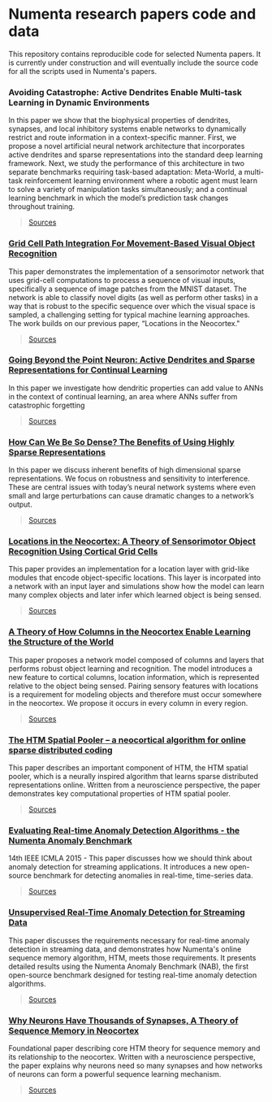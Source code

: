 # Numenta research papers code and data
This repository contains reproducible code for selected Numenta papers. It is currently under construction and will eventually include the source code for all the scripts used in Numenta's papers.

### Avoiding Catastrophe: Active Dendrites Enable Multi-task Learning in Dynamic Environments
In this paper we show that the biophysical properties of dendrites, synapses, and local inhibitory systems enable networks to dynamically restrict and route information in a context-specific manner. First, we propose a novel artificial neural network architecture that incorporates active dendrites and sparse representations into the standard deep learning framework. Next, we study the performance of this architecture in two separate benchmarks requiring task-based adaptation: Meta-World, a multi-task reinforcement learning environment where a robotic agent must learn to solve a variety of manipulation tasks simultaneously; and a continual learning benchmark in which the model’s prediction task changes throughout training.
> [Sources][10_src]

### [Grid Cell Path Integration For Movement-Based Visual Object Recognition][9]
This paper demonstrates the implementation of a sensorimotor network that uses grid-cell computations to process a sequence of visual inputs, specifically a sequence of image patches from the MNIST dataset. The network is able to classify novel digits (as well as perform other tasks) in a way that is robust to the specific sequence over which the visual space is sampled, a challenging setting for typical machine learning approaches. The work builds on our previous paper, “Locations in the Neocortex."
> [Sources][9_src]

### [Going Beyond the Point Neuron: Active Dendrites and Sparse Representations for Continual Learning][8]
In this paper we investigate how dendritic properties can add value to ANNs in the context of continual learning, an area where ANNs suffer from catastrophic forgetting
> [Sources][8_src]

### [How Can We Be So Dense? The Benefits of Using Highly Sparse Representations][7]
In this paper we discuss inherent benefits of high dimensional sparse representations. We focus on robustness and sensitivity to interference. These are central issues with today’s neural network systems where even small and large perturbations can cause dramatic changes to a network’s output.
> [Sources][7_src]

### [Locations in the Neocortex: A Theory of Sensorimotor Object Recognition Using Cortical Grid Cells][5]
This paper provides an implementation for a location layer with grid-like modules that encode object-specific locations. This layer is incorpated into a network with an input layer and simulations show how the model can learn many complex objects and later infer which learned object is being sensed.
> [Sources][5_src]

### [A Theory of How Columns in the Neocortex Enable Learning the Structure of the World][1]
This paper proposes a network model composed of columns and layers that performs robust object learning and recognition. The model introduces a new feature to cortical columns, location information, which is represented relative to the object being sensed. Pairing sensory features with locations is a requirement for modeling objects and therefore must occur somewhere in the neocortex. We propose it occurs in every column in every region.
> [Sources][1_src]

### [The HTM Spatial Pooler – a neocortical algorithm for online sparse distributed coding][2]
This paper describes an important component of HTM, the HTM spatial pooler, which is a neurally inspired algorithm that learns sparse distributed representations online. Written from a neuroscience perspective, the paper demonstrates key computational properties of HTM spatial pooler.
> [Sources][2_src]

### [Evaluating Real-time Anomaly Detection Algorithms - the Numenta Anomaly Benchmark][3]
14th IEEE ICMLA 2015 - This paper discusses how we should think about anomaly detection for streaming applications. It introduces a new open-source benchmark for detecting anomalies in real-time, time-series data.
> [Sources][3_src]

### [Unsupervised Real-Time Anomaly Detection for Streaming Data][4]
This paper discusses the requirements necessary for real-time anomaly detection in streaming data, and demonstrates how Numenta's online sequence memory algorithm, HTM, meets those requirements. It presents detailed results using the Numenta Anomaly Benchmark (NAB), the first open-source benchmark designed for testing real-time anomaly detection algorithms.
> [Sources][4_src]

### [Why Neurons Have Thousands of Synapses, A Theory of Sequence Memory in Neocortex][6]
Foundational paper describing core HTM theory for sequence memory and its relationship to the neocortex. Written with a neuroscience perspective, the paper explains why neurons need so many synapses and how networks of neurons can form a powerful sequence learning mechanism.
> [Sources][6_src]

[1]: https://doi.org/10.3389/fncir.2017.00081
[1_src]: frontiers/a_theory_of_how_columns_in_the_neocortex_enable_learning_the_structure_of_the_world
[2]: https://www.frontiersin.org/articles/10.3389/fncom.2017.00111
[2_src]: frontiers/the_htm_spatial_pooler_a_neocortical_algorithm_for_online_sparse_distributed_coding
[3]: https://arxiv.org/abs/1510.03336
[3_src]: https://github.com/numenta/NAB
[4]: http://www.sciencedirect.com/science/article/pii/S0925231217309864
[4_src]: neurocomputing/unsupervised_real_time_anomaly_detection_for_streaming_data
[5]: https://doi.org/10.3389/fncir.2019.00022
[5_src]: frontiers/location_in_the_neocortex_a_theory_of_sensorimotor_object_recognition_using_cortical_grid_cells
[6]: http://journal.frontiersin.org/article/10.3389/fncir.2016.00023/full
[6_src]: frontiers/why_neurons_have_thousands_of_synapses
[7]: https://arxiv.org/abs/1903.11257
[7_src]: arxiv/how_can_we_be_so_dense
[8]: https://www.biorxiv.org/content/10.1101/2021.10.25.465651v1
[8_src]: biorxiv/going_beyond_the_point_neuron
[9]: https://www.bmvc2021-virtualconference.com/conference/papers/paper_1506.html
[9_src]: bmvc/grid_cell_path_integration_for_movement_based_visual_object_recognition
[10]: https://github.com/numenta/nupic.embodied/tree/master/projects/multitask
[10_src]: https://github.com/numenta/nupic.embodied/tree/master/projects/multitask